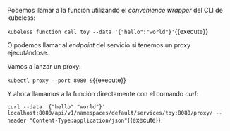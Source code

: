 Podemos llamar a la función utilizando el _convenience wrapper_ del CLI de kubeless:

`kubeless function call toy --data '{"hello":"world"}'`{{execute}}

O podemos llamar al _endpoint_ del servicio si tenemos un proxy ejecutándose.

Vamos a lanzar un proxy:

`kubectl proxy --port 8080 &`{{execute}}

Y ahora llamamos a la función directamente con el comando _curl_:

`curl --data '{"hello":"world"}' localhost:8080/api/v1/namespaces/default/services/toy:8080/proxy/ --header "Content-Type:application/json"`{{execute}}
